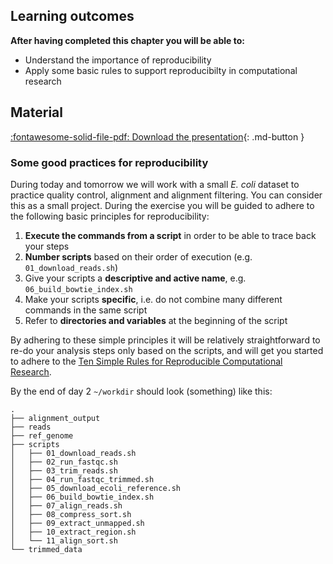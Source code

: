 ## Learning outcomes

**After having completed this chapter you will be able to:**

* Understand the importance of reproducibility
* Apply some basic rules to support reproducibilty in computational research

## Material

[:fontawesome-solid-file-pdf: Download the presentation](../assets/pdf/reproducible_research.pdf){: .md-button }

### Some good practices for reproducibility

During today and tomorrow we will work with a small *E. coli* dataset to practice quality control, alignment and alignment filtering. You can consider this as a small project. During the exercise you will be guided to adhere to the following basic principles for reproducibility:

1. **Execute the commands from a script** in order to be able to trace back your steps
2. **Number scripts** based on their order of execution (e.g. `01_download_reads.sh`)
3. Give your scripts a **descriptive and active name**, e.g. `06_build_bowtie_index.sh`
4. Make your scripts **specific**, i.e. do not combine many different commands in the same script
5. Refer to **directories and variables** at the beginning of the script

By adhering to these simple principles it will be relatively straightforward to re-do your analysis steps only based on the scripts, and will get you started to adhere to the [Ten Simple Rules for Reproducible Computational Research](https://journals.plos.org/ploscompbiol/article?id=10.1371/journal.pcbi.1003285). 

By the end of day 2 `~/workdir` should look (something) like this:

```
.
├── alignment_output
├── reads
├── ref_genome
├── scripts
│   ├── 01_download_reads.sh
│   ├── 02_run_fastqc.sh
│   ├── 03_trim_reads.sh
│   ├── 04_run_fastqc_trimmed.sh
│   ├── 05_download_ecoli_reference.sh
│   ├── 06_build_bowtie_index.sh
│   ├── 07_align_reads.sh
│   ├── 08_compress_sort.sh
│   ├── 09_extract_unmapped.sh
│   ├── 10_extract_region.sh
│   └── 11_align_sort.sh
└── trimmed_data
```